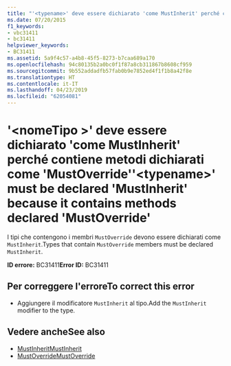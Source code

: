 ```yaml
---
title: "'<typename>' deve essere dichiarato 'come MustInherit' perché contiene metodi dichiarati come 'MustOverride'"
ms.date: 07/20/2015
f1_keywords:
- vbc31411
- bc31411
helpviewer_keywords:
- BC31411
ms.assetid: 5a9f4c57-a4b8-45f5-8273-b7caa689a170
ms.openlocfilehash: 94c80135b2a0bc0f1f87a8cb311867b8608cf959
ms.sourcegitcommit: 9b552addadfb57fab0b9e7852ed4f1f1b8a42f8e
ms.translationtype: HT
ms.contentlocale: it-IT
ms.lasthandoff: 04/23/2019
ms.locfileid: "62054081"
---
```

# <a name="typename-must-be-declared-mustinherit-because-it-contains-methods-declared-mustoverride"></a><span data-ttu-id="f0a3e-102">'\<nomeTipo >' deve essere dichiarato 'come MustInherit' perché contiene metodi dichiarati come 'MustOverride'</span><span class="sxs-lookup"><span data-stu-id="f0a3e-102">'\<typename>' must be declared 'MustInherit' because it contains methods declared 'MustOverride'</span></span>
<span data-ttu-id="f0a3e-103">I tipi che contengono i membri `MustOverride` devono essere dichiarati come `MustInherit`.</span><span class="sxs-lookup"><span data-stu-id="f0a3e-103">Types that contain `MustOverride` members must be declared `MustInherit`.</span></span>  
  
 <span data-ttu-id="f0a3e-104">**ID errore:** BC31411</span><span class="sxs-lookup"><span data-stu-id="f0a3e-104">**Error ID:** BC31411</span></span>  
  
## <a name="to-correct-this-error"></a><span data-ttu-id="f0a3e-105">Per correggere l'errore</span><span class="sxs-lookup"><span data-stu-id="f0a3e-105">To correct this error</span></span>  
  
- <span data-ttu-id="f0a3e-106">Aggiungere il modificatore `MustInherit` al tipo.</span><span class="sxs-lookup"><span data-stu-id="f0a3e-106">Add the `MustInherit` modifier to the type.</span></span>  
  
## <a name="see-also"></a><span data-ttu-id="f0a3e-107">Vedere anche</span><span class="sxs-lookup"><span data-stu-id="f0a3e-107">See also</span></span>

- [<span data-ttu-id="f0a3e-108">MustInherit</span><span class="sxs-lookup"><span data-stu-id="f0a3e-108">MustInherit</span></span>](../../visual-basic/language-reference/modifiers/mustinherit.md)
- [<span data-ttu-id="f0a3e-109">MustOverride</span><span class="sxs-lookup"><span data-stu-id="f0a3e-109">MustOverride</span></span>](../../visual-basic/language-reference/modifiers/mustoverride.md)
